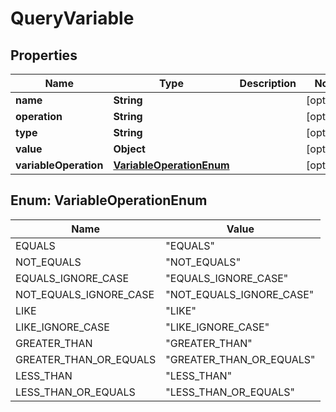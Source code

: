 
# QueryVariable

## Properties
Name | Type | Description | Notes
------------ | ------------- | ------------- | -------------
**name** | **String** |  |  [optional]
**operation** | **String** |  |  [optional]
**type** | **String** |  |  [optional]
**value** | **Object** |  |  [optional]
**variableOperation** | [**VariableOperationEnum**](#VariableOperationEnum) |  |  [optional]


<a name="VariableOperationEnum"></a>
## Enum: VariableOperationEnum
Name | Value
---- | -----
EQUALS | &quot;EQUALS&quot;
NOT_EQUALS | &quot;NOT_EQUALS&quot;
EQUALS_IGNORE_CASE | &quot;EQUALS_IGNORE_CASE&quot;
NOT_EQUALS_IGNORE_CASE | &quot;NOT_EQUALS_IGNORE_CASE&quot;
LIKE | &quot;LIKE&quot;
LIKE_IGNORE_CASE | &quot;LIKE_IGNORE_CASE&quot;
GREATER_THAN | &quot;GREATER_THAN&quot;
GREATER_THAN_OR_EQUALS | &quot;GREATER_THAN_OR_EQUALS&quot;
LESS_THAN | &quot;LESS_THAN&quot;
LESS_THAN_OR_EQUALS | &quot;LESS_THAN_OR_EQUALS&quot;



